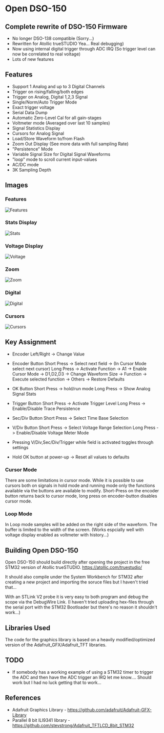# Open DSO-150

## Complete rewrite of DSO-150 Firmware

- No longer DSO-138 compatible (Sorry...)
- Rewritten for Atollic trueSTUDIO Yea... Real debugging)
- Now using internal digital trigger through ADC IRQ (So trigger level can now be correlated to real voltage)
- Lots of new features

## Features
- Support 1 Analog and up to 3 Digital Channels
- Trigger on rising/falling/both edges
- Trigger on Analog, Digital 1,2,3 Signal
- Single/Norm/Auto Trigger Mode
- Exact trigger voltage
- Serial Data Dump
- Automatic Zero-Level Cal for all gain-stages
- Voltmeter mode (Averaged over last 10 samples)
- Signal Statistics Display
- Cursors for Analog Signal
- Load/Store Waveform to/from Flash
- Zoom Out Display (See more data with full sampling Rate)
- "Persistence" Mode
- Variable Signal Size for Digital Signal Waveforms
- "loop" mode to scroll current input-values
- AC/DC mode
- 3K Sampling Depth

## Images

### Features
![Features](/Pics/features.JPG)

### Stats Display
![Stats](/Pics/stats.JPG)

### Voltage Display
![Voltage](/Pics/voltage.JPG)

### Zoom
![Zoom](/Pics/zoom.JPG)

### Digital
![Digital](/Pics/digital.JPG)

### Cursors
![Cursors](/Pics/cursors.JPG)

## Key Assignment
- Encoder Left/Right -> Change Value

- Encoder Button
  Short Press -> Select next field
              -> (In Cursor Mode select next cursor)
  Long Press -> Activate Function
     -> A1 -> Enable Cursor Mode
	 -> D1,D2,D3 -> Change Waveform Size
	 -> Function -> Execute selected function
	 -> Others -> Restore Defaults

- OK Button
  Short Press -> hold/run mode
  Long Press -> Show Analog Signal Stats
  
 - Trigger Button
   Short Press -> Activate Trigger Level
   Long Press -> Enable/Disable Trace Persistence

- Sec/Div Button
  Short Press -> Select Time Base Selection

- V/Div Button
  Short Press -> Select Voltage Range Selection
  Long Press -> Enable/Disable Voltage Meter Mode

- Pressing V/Div,Sec/Div/Trigger while field is activated toggles through settings
- Hold OK button at power-up -> Reset all values to defaults

### Cursor Mode
There are some limitations in cursor mode. While it is possible to use cursors both on signals in hold mode and running mode only the functions available via the buttons are available to modify.
Short-Press on the encoder button returns back to cursor mode, long press on encoder-button disables cursor mode. 

### Loop Mode
In Loop mode samples will be added on the right side of the waveform. The buffer is limited to the width of the screen. (Works espcially well with voltage display enabled as voltmeter with history...)

## Building Open DSO-150
Open DSO-150 should build directly after opening the project in the free STM32 version of Atollic trueSTUDIO.
https://atollic.com/truestudio/

It should also compile under the System Workbench for STM32 after creating a new project and importing the soruce files but I haven't tried that...

With an STLink V2 probe it is very easy to both program and debug the scope via the DebugWire Link.
(I haven't tried uploading hex-files through the serial port with the STM32 Bootloader but there's no reason it shouldn't work...)

## Libraries Used
The code for the graphics library is based on a heavily modified/optimized version of the Adafruit_GFX/Adafruit_TFT libraries. 	

## TODO
- If somebody has a working example of using a STM32 timer to trigger the ADC and then have the ADC trigger an IRQ let me know.... Should work but I had no luck getting that to work...

## References
- Adafruit Graphics Library - https://github.com/adafruit/Adafruit-GFX-Library
- Parallel 8 bit ILI9341 library - https://github.com/stevstrong/Adafruit_TFTLCD_8bit_STM32

 


 
 

